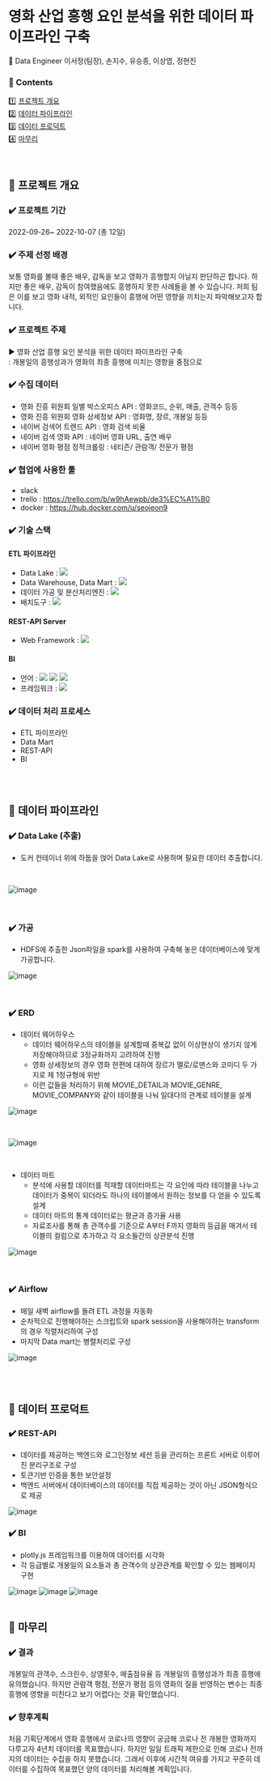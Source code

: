 # 영화 산업 흥행 요인 분석을 위한 데이터 파이프라인 구축
🏃 Data Engineer 이서정(팀장), 손지수, 유승종, 이상엽, 정현진

### **📖 Contents**  

1️⃣ [프로젝트 개요](#-프로젝트-개요)   
2️⃣ [데이터 파이프라인](#-데이터-파이프라인)  
3️⃣ [데이터 프로덕트](#-데이터-프로덕트)  
4️⃣ [마무리](#-기대효과-및-향후-계획)  

<br>

## 🍎 프로젝트 개요

### ✔️ 프로젝트 기간
 2022-09-26~ 2022-10-07 (총 12일)

### ✔️ 주제 선정 배경
보통 영화를 볼때 좋은 배우, 감독을 보고 영화가 흥행할지 아닐지 판단하곤 합니다. 하지만 좋은 배우, 감독이 참여했음에도 흥행하지 못한 사례들을 볼 수 있습니다. 저희 팀은 이를 보고 영화 내적, 외적인 요인들이 흥행에 어떤 영향을 끼치는지 파악해보고자 합니다.

### ✔️ 프로젝트 주제
▶ 영화 산업 흥행 요인 분석을 위한 데이터 파이프라인 구축  
: 개봉일의 흥행성과가 영화의 최종 흥행에 미치는 영향을 중점으로

### ✔️ 수집 데이터
- 영화 진흥 위원회 일별 박스오피스 API : 영화코드, 순위, 매출, 관객수 등등
- 영화 진흥 위원회 영화 상세정보 API : 영화명, 장르, 개봉일 등등
- 네이버 검색어 트렌드 API : 영화 검색 비율
- 네이버 검색 영화 API : 네이버 영화 URL, 출연 배우
- 네이버 영화 평점 정적크롤링 : 네티즌/ 관람객/ 전문가 평점

### ✔️ 협업에 사용한 툴
  - slack 
  - trello : https://trello.com/b/w9hAewpb/de3%EC%A1%B0
  - docker : https://hub.docker.com/u/seojeon9

### ✔️ 기술 스택
#### ETL 파이프라인
  - Data Lake : <img src="https://img.shields.io/badge/Hadoop-66CCFF?style=flat-square&logo=apachehadoop&logoColor=black"> 
  - Data Warehouse, Data Mart : <img src="https://img.shields.io/badge/Oracle ATP-F80000?style=flat-square&logo=oracle&logoColor=white">
  - 데이터 가공 및 분산처리엔진 : <img src="https://img.shields.io/badge/Spark-E25A1C?style=flat-square&logo=apachespark&logoColor=white">
  - 배치도구 : <img src="https://img.shields.io/badge/Airflow-017CEE?style=flat-square&logo=apacheairflow&logoColor=black">
#### REST-API Server
  - Web Framework : <img src="https://img.shields.io/badge/Django-092E20?style=flat-square&logo=django&logoColor=white">
#### BI
  - 언어 : <img src="https://img.shields.io/badge/html5-E34F26?style=flat-square&logo=html5&logoColor=white"> 
    <img src="https://img.shields.io/badge/css-1572B6?style=flat-square&logo=css3&logoColor=white"> 
    <img src="https://img.shields.io/badge/javascript-F7DF1E?style=flat-square&logo=javascript&logoColor=black"> 
  - 프레임워크 : <img src="https://img.shields.io/badge/bootstrap-7952B3?style=flat-square&logo=bootstrap&logoColor=white">

### ✔️ 데이터 처리 프로세스
- ETL 파이프라인 
- Data Mart
- REST-API
- BI

<br>
<br>

## 🚀 데이터 파이프라인
### ✔️ Data Lake (추출)
- 도커 컨테이너 위에 하둡을 얹어 Data Lake로 사용하며 필요한 데이터 추출합니다.
<br>

![image](https://user-images.githubusercontent.com/72624263/194675149-534b2751-2de2-4bd2-90cf-30143694e1c7.png)

<br>

### ✔️ 가공
- HDFS에 추출한 Json파일을 spark를 사용하여 구축해 놓은 데이터베이스에 맞게 가공합니다.

![image](https://user-images.githubusercontent.com/72624263/194675199-9b679007-a5cf-4d3b-802f-dbbf94ab073e.png)

<br>

### ✔️ ERD
- 데이터 웨어하우스
  - 데이터 웨어하우스의 테이블을 설계할때 중복값 없이 이상현상이 생기지 않게 저장해야하므로 3정규화까지 고려하여 진행
  - 영화 상세정보의 경우 영화 한편에 대하여 장르가 멜로/로맨스와 코미디 두 가지로 제 1정규형에 위반
  - 이런 값들을 처리하기 위해 MOVIE_DETAIL과 MOVIE_GENRE, MOVIE_COMPANY와 같이 테이블을 나눠 일대다의 관계로 테이블을 설계

![image](https://user-images.githubusercontent.com/72624263/194675298-529e69d1-524d-43cf-aade-ad4eefce6461.png)

<br>

![image](https://user-images.githubusercontent.com/72624263/194676044-b9063fbe-7385-4c80-bed0-d70ac38c1031.png)

<br>


- 데이터 마트
  - 분석에 사용할 데이터를 적재할 데이터마트는 각 요인에 따라 테이블을 나누고 데이터가 중복이 되더라도 하나의 테이블에서 원하는 정보를 다 얻을 수 있도록 설계
  - 데이터 마트의 통계 데이터로는 평균과 증가율 사용 
  - 자료조사를 통해 총 관객수를 기준으로 A부터 F까지 영화의 등급을 매겨서 테이블의 컬럼으로 추가하고 각 요소들간의 상관분석 진행

![image](https://user-images.githubusercontent.com/72624263/194676150-77148ee0-53c3-4641-9806-027cf7dd2ea1.png)

<br>

### ✔️ Airflow
- 매일 새벽 airflow를 돌려 ETL 과정을 자동화
- 순차적으로 진행해야하는 스크립트와 spark session을 사용해야하는 transform의 경우 직렬처리하여 구성
- 마지막 Data mart는 병렬처리로 구성

![image](https://user-images.githubusercontent.com/72624263/194676491-683b4f9b-f5ff-49c4-8aae-0344e7525a8e.png)

<br>
<br>

## 🎯 데이터 프로덕트
### ✔️ REST-API
- 데이터를 제공하는 백엔드와 로그인정보 세션 등을 관리하는 프론트 서버로 이루어진 분리구조로 구성
- 토큰기반 인증을 통한 보안설정
- 백엔드 서버에서 데이터베이스의 데이터를 직접 제공하는 것이 아닌 JSON형식으로 제공

![image](https://user-images.githubusercontent.com/72624263/194676638-a3d4d46a-43a0-4847-a0f6-1a9fec2d476e.png)
<br>

### ✔️ BI
- plotly.js 프레임워크를 이용하여 데이터를 시각화
- 각 등급별로 개봉일의 요소들과 총 관객수의 상관관계를 확인할 수 있는 웹페이지 구현

![image](https://user-images.githubusercontent.com/72624263/194677120-30ace656-a29a-4bfe-981d-54b4f5afa4e3.png)
![image](https://user-images.githubusercontent.com/72624263/194677137-f6b2e75c-5565-4022-9dcd-77524089be36.png)
![image](https://user-images.githubusercontent.com/72624263/194677195-90209ad3-ac21-45e5-8b07-b831a1ee1197.png)
<br>
<br>

## 🍏 마무리
### ✔️ 결과
개봉일의 관객수, 스크린수, 상영횟수, 매출점유율 등 개봉일의 흥행성과가 최종 흥행에 유의했습니다. 하지만 관람객 평점, 전문가 평점 등의 영화의 질을 반영하는 변수는 최종 흥행에 영향을 미친다고 보기 어렵다는 것을 확인했습니다.
### ✔️ 향후계획
처음 기획단계에서 영화 흥행에서 코로나의 영향이 궁금해 코로나 전 개봉한 영화까지 다루고자 4년치 데이터를 목표했습니다. 하지만 일일 트래픽 제한으로 인해 코로나 전까지의 데이터는 수집을 하지 못했습니다. 그래서 이후에 시간적 여유를 가지고 꾸준히 데이터를 수집하여 목표했던 양의 데이터를 처리해볼 계획입니다. 








